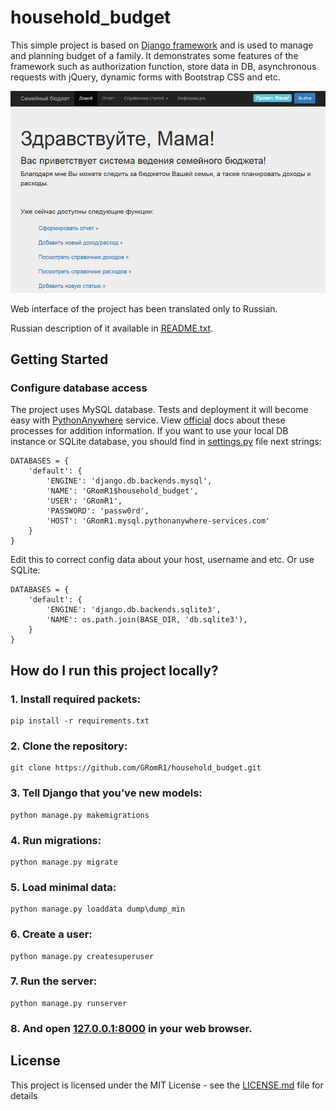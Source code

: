 # household_budget

This simple project is based on [Django framework](https://www.djangoproject.com/) and is used to manage and planning budget of a family. It demonstrates some features of the framework such as authorization function, store data in DB, asynchronous requests with jQuery, dynamic forms with Bootstrap CSS and etc.

![MainScreen](images/main.png)

Web interface of the project has been translated only to Russian.

Russian description of it available in [README.txt](README.txt).  

## Getting Started

### Configure database access

The project uses MySQL database. Tests and deployment it will become easy with [PythonAnywhere](https://pythonanywhere.com) service. 
View [official](https://help.pythonanywhere.com/pages/) docs about these processes for addition information.
If you want to use your local DB instance or SQLite database, you should find in [settings.py](household_budget/settings.py) file next strings:

```
DATABASES = {
    'default': {
        'ENGINE': 'django.db.backends.mysql',
        'NAME': 'GRomR1$household_budget',
        'USER': 'GRomR1',
        'PASSWORD': 'passw0rd',
        'HOST': 'GRomR1.mysql.pythonanywhere-services.com'
    }
}
```

Edit this to correct config data about your host, username and etc. Or use SQLite:

```
DATABASES = {
    'default': {
        'ENGINE': 'django.db.backends.sqlite3',
        'NAME': os.path.join(BASE_DIR, 'db.sqlite3'),
    }
}
```

## How do I run this project locally?

### 1. Install required packets:

	pip install -r requirements.txt

### 2. Clone the repository:

    git clone https://github.com/GRomR1/household_budget.git

### 3. Tell Django that you’ve new models:

    python manage.py makemigrations
	
### 4. Run migrations:

    python manage.py migrate
	
### 5. Load minimal data:

    python manage.py loaddata dump\dump_min

### 6. Create a user:

    python manage.py createsuperuser

### 7. Run the server:

    python manage.py runserver

### 8. And open [127.0.0.1:8000](http://127.0.0.1:8000) in your web browser.

## License

This project is licensed under the MIT License - see the [LICENSE.md](LICENSE.md) file for details